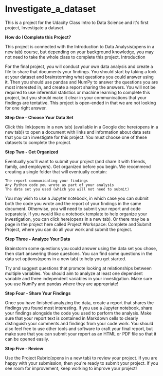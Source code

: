 # Investigate_a_dataset
This is a project for the Udacity Class Intro to Data Science and it's first project, Investigate a dataset. 


**How do I Complete this Project?**

This project is connected with the Introduction to Data Analysis(opens in a new tab) course, but depending on your background knowledge, you may not need to take the whole class to complete this project.
Introduction

For the final project, you will conduct your own data analysis and create a file to share that documents your findings. You should start by taking a look at your dataset and brainstorming what questions you could answer using it. Then you should use pandas and NumPy to answer the questions you are most interested in, and create a report sharing the answers. You will not be required to use inferential statistics or machine learning to complete this project, but you should make it clear in your communications that your findings are tentative. This project is open-ended in that we are not looking for one right answer.

**Step One - Choose Your Data Set**

Click this link(opens in a new tab) (available in a Google doc here(opens in a new tab)) to open a document with links and information about data sets that you can investigate for this project. You must choose one of these datasets to complete the project.

**Step Two - Get Organized**

Eventually you’ll want to submit your project (and share it with friends, family, and employers). Get organized before you begin. We recommend creating a single folder that will eventually contain:

    The report communicating your findings
    Any Python code you wrote as part of your analysis
    The data set you used (which you will not need to submit)

You may wish to use a Jupyter notebook, in which case you can submit both the code you wrote and the report of your findings in the same document. Otherwise, you will need to submit your report and code separately. If you would like a notebook template to help organize your investigation, you can click here(opens in a new tab). Or there may be a page in the project here called Project Workspace: Complete and Submit Project, where you can do all your work and submit the project.


**Step Three - Analyze Your Data**

Brainstorm some questions you could answer using the data set you chose, then start answering those questions. You can find some questions in the data set options(opens in a new tab) to help you get started.

Try and suggest questions that promote looking at relationships between multiple variables. You should aim to analyze at least one dependent variable and three independent variables in your investigation. Make sure you use NumPy and pandas where they are appropriate!

**Step Four - Share Your Findings**

Once you have finished analyzing the data, create a report that shares the findings you found most interesting. If you use a Jupyter notebook, share your findings alongside the code you used to perform the analysis. Make sure that your report text is contained in Markdown cells to clearly distinguish your comments and findings from your code work. You should also feel free to use other tools and software to craft your final report, but make sure that you can submit your report as an HTML or PDF file so that it can be opened easily.


**Step Five - Review**

Use the Project Rubric(opens in a new tab) to review your project. If you are happy with your submission, then you're ready to submit your project. If you see room for improvement, keep working to improve your project!

